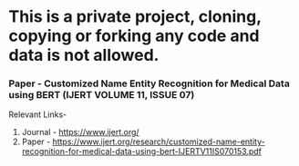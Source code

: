 # This is a private project, cloning, copying or forking any code and data is not allowed.
### Paper - Customized Name Entity Recognition for Medical Data using BERT (IJERT VOLUME 11, ISSUE 07)

Relevant Links-
1. Journal - https://www.ijert.org/
2. Paper - https://www.ijert.org/research/customized-name-entity-recognition-for-medical-data-using-bert-IJERTV11IS070153.pdf
